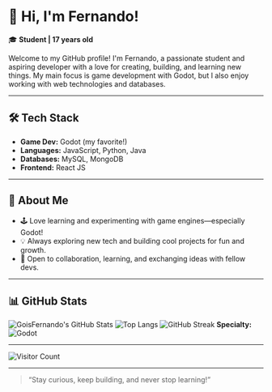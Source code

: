 # 👋 Hi, I'm Fernando!

🎓 **Student | 17 years old**

Welcome to my GitHub profile! I'm Fernando, a passionate student and aspiring developer with a love for creating, building, and learning new things. My main focus is game development with Godot, but I also enjoy working with web technologies and databases.

---

## 🛠️ Tech Stack

- **Game Dev:** Godot (my favorite!)
- **Languages:** JavaScript, Python, Java
- **Databases:** MySQL, MongoDB
- **Frontend:** React JS

---

## 🌱 About Me

- 🕹️ Love learning and experimenting with game engines—especially Godot!
- 💡 Always exploring new tech and building cool projects for fun and growth.
- 🤝 Open to collaboration, learning, and exchanging ideas with fellow devs.

---

## 📊 GitHub Stats

![GoisFernando's GitHub Stats](https://github-readme-stats.vercel.app/api?username=fernando-rocket&show_icons=true&theme=radical)
![Top Langs](https://github-readme-stats.vercel.app/api/top-langs/?username=fernando-rocket&layout=compact&theme=radical)
![GitHub Streak](https://streak-stats.demolab.com?user=fernando-rocket&theme=radical)
**Specialty:** ![Godot](https://img.shields.io/badge/Godot-3a8ee6?logo=godot-engine&logoColor=white)

---

<!-- Visitor badge (optional) -->
![Visitor Count](https://komarev.com/ghpvc/?username=fernando-rocket&color=blue)

---

> “Stay curious, keep building, and never stop learning!”
